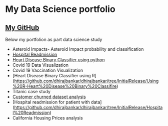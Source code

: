 My Data Science portfolio
================

## [My GitHub](https://github.com/dhirajbankar/dhirajbankar)

Below my portfolion as part data science study 

- Asteroid Impacts- Asteroid Impact probability and classification
- [Hospital Readmission](https://github.com/dhirajbankar/dhirajbankar/tree/InitialRelease/Hospital%20Readmission) 
- [Heart Disease Binary Classifier using python](https://github.com/dhirajbankar/dhirajbankar/tree/InitialRelease/Heart%20Disease%20Binary%20Classifier%20using%20python)
-  Covid 19 Data Visualization
-  Covid 19 Vaccination Visualization
-  [Heart Disease Binary Classifier using R] (https://github.com/dhirajbankar/dhirajbankar/tree/InitialRelease/Using%20R-Heart%20Disease%20Binary%20Classifire)
-  Titanic case study
-  [Customer churned dataset analysis](https://github.com/dhirajbankar/dhirajbankar/tree/InitialRelease/Bank%20Customer%20churned%20dataset)
-  [Hospital readmission for patient with data] (https://github.com/dhirajbankar/dhirajbankar/tree/InitialRelease/Hospital%20Readmission)
-  California Housing Prices analysis


